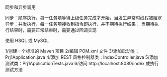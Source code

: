 同步和异步调用

同步：顺序执行，每一任务项等待上级任务完成才开始，当发生异常时线程被阻塞
异步：并发执行，每一任务项接收到指令即执行，并不期待执行结果；
            当期待执行结果时，需要正常结束时，需要通过回调实现
            
            


使用 HSQL 或 MySQL

1/创建一个标准的 Maven 项目
2/编辑 POM.xml 文件
3/添加启动类：Prj1Application.java
4/添加 REST 风格控制器类：IndexController.java
5/添加测试类：Prj1ApplicationTests.java
6/访问 http://localhost:8080/index 或执行测试方法        
        
        